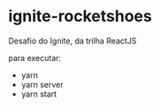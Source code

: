 # ignite-rocketshoes

Desafio do Ignite, da trilha ReactJS

para executar:

- yarn
- yarn server
- yarn start

